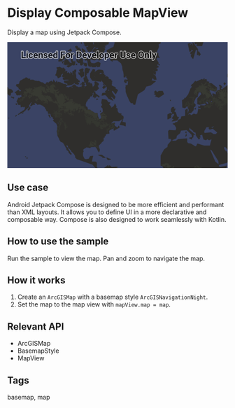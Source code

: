 # Display Composable MapView

Display a map using Jetpack Compose.

![Image of display composable mapview](display-composable-mapview.png)

## Use case

Android Jetpack Compose is designed to be more efficient and performant than XML layouts. It allows you to define UI in a more declarative and composable way. Compose is also designed to work seamlessly with Kotlin. 

## How to use the sample

Run the sample to view the map. Pan and zoom to navigate the map.

## How it works

1. Create an `ArcGISMap` with a basemap style `ArcGISNavigationNight`.
2. Set the map to the map view with `mapView.map = map`.

## Relevant API

* ArcGISMap
* BasemapStyle
* MapView

## Tags

basemap, map
